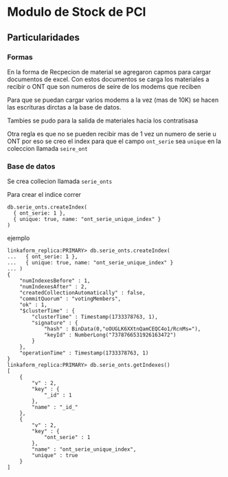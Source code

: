 # Modulo de Stock de PCI

## Particularidades

### Formas


En la forma de Recpecion de material se agregaron capmos para cargar documentos de excel.
Con estos documentos se carga los materiales a recibir o ONT que son numeros de seire de los modems que reciben

Para que se puedan cargar varios modems a la vez  (mas de 10K) se hacen las escrituras dirctas a la base de datos.

Tambies se pudo para la salida de materiales hacia los contratisasa

Otra regla es que no se pueden recibir mas de 1 vez un numero de serie u ONT por eso se creo el index
para que el campo `ont_serie` sea `unique` en la coleccion llamada `seire_ont`

### Base de datos

Se crea collecion llamada `serie_onts`

Para crear el indice correr

```
db.serie_onts.createIndex(
  { ont_serie: 1 },
  { unique: true, name: "ont_serie_unique_index" }
)

```
ejemplo


```
linkaform_replica:PRIMARY> db.serie_onts.createIndex(
...   { ont_serie: 1 },
...   { unique: true, name: "ont_serie_unique_index" }
... )
{
	"numIndexesBefore" : 1,
	"numIndexesAfter" : 2,
	"createdCollectionAutomatically" : false,
	"commitQuorum" : "votingMembers",
	"ok" : 1,
	"$clusterTime" : {
		"clusterTime" : Timestamp(1733378763, 1),
		"signature" : {
			"hash" : BinData(0,"oOUGLK6XXtnQamCEQC4o1/RcnMs="),
			"keyId" : NumberLong("7378766531926163472")
		}
	},
	"operationTime" : Timestamp(1733378763, 1)
}
linkaform_replica:PRIMARY> db.serie_onts.getIndexes()
[
	{
		"v" : 2,
		"key" : {
			"_id" : 1
		},
		"name" : "_id_"
	},
	{
		"v" : 2,
		"key" : {
			"ont_serie" : 1
		},
		"name" : "ont_serie_unique_index",
		"unique" : true
	}
]
```
